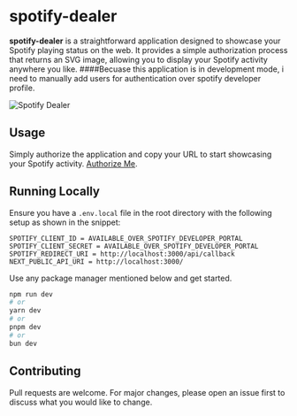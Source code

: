# spotify-dealer

**spotify-dealer** is a straightforward application designed to showcase your Spotify playing status on the web. It provides a simple authorization process that returns an SVG image, allowing you to display your Spotify activity anywhere you like.
####Becuase this application is in development mode, i need to manually add users for authentication over spotify developer profile.

![Spotify Dealer](https://spotify-dealer.vercel.app/api/badge/31bx3nvidhujrgdrzx3xigrgm4wu)

## Usage

Simply authorize the application and copy your URL to start showcasing your Spotify activity. [Authorize Me](https://spotify-dealer.vercel.app/ "Authorize Me").

## Running Locally

Ensure you have a `.env.local` file in the root directory with the following setup as shown in the snippet:

```
SPOTIFY_CLIENT_ID = AVAILABLE_OVER_SPOTIFY_DEVELOPER_PORTAL
SPOTIFY_CLIENT_SECRET = AVAILABLE_OVER_SPOTIFY_DEVELOPER_PORTAL
SPOTIFY_REDIRECT_URI = http://localhost:3000/api/callback
NEXT_PUBLIC_API_URI = http://localhost:3000/
```

Use any package manager mentioned below and get started.

```bash
npm run dev
# or
yarn dev
# or
pnpm dev
# or
bun dev
```

## Contributing

Pull requests are welcome. For major changes, please open an issue first
to discuss what you would like to change.
